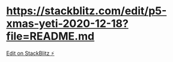 # https://stackblitz.com/edit/p5-xmas-yeti-2020-12-18?file=README.md

[Edit on StackBlitz ⚡️](https://stackblitz.com/edit/p5-xmas-yeti-2020-12-18)